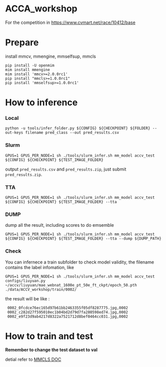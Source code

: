 # ACCA_workshop
For the competition in https://www.cvmart.net/race/10412/base


# Prepare

install mmcv, mmengine, mmselfsup, mmcls

```
pip install -U openmim
mim install mmengine
mim install 'mmcv>=2.0.0rc1'
pip install "mmcls>=1.0.0rc1"
pip install 'mmselfsup>=1.0.0rc1'
```

# How to inference 

### Local

```
python -u tools/infer_folder.py ${CONFIG} ${CHECKPOINT} ${FOLDER} --out-keys filename pred_class --out pred_results.csv
```

### Slurm

```
GPUS=1 GPUS_PER_NODE=1 sh ./tools/slurm_infer.sh mm_model accv_test ${CONFIG} ${CHECKPOINT} ${TEST_IMAGE_FOLDER}
```

output `pred_results.csv` and `pred_results.zip`, just submit `pred_results.zip`.

### TTA
```
GPUS=1 GPUS_PER_NODE=1 sh ./tools/slurm_infer.sh mm_model accv_test ${CONFIG} ${CHECKPOINT} ${TEST_IMAGE_FOLDER} --tta
```

### DUMP

dump all the result, including scores to do emsemble

```
GPUS=1 GPUS_PER_NODE=1 sh ./tools/slurm_infer.sh mm_model accv_test ${CONFIG} ${CHECKPOINT} ${TEST_IMAGE_FOLDER} --tta --dump ${DUMP_PATH}
```

### Check

You can infernece a train subfolder to check model validity, the filename contains the label infomation, like

```
GPUS=1 GPUS_PER_NODE=1 sh ./tools/slurm_infer.sh mm_model accv_test configs/liuyuan.py ~/accv/liuyuan/mae_webnat_1600e_pt_50e_ft_ckpt/epoch_50.pth ./data/ACCV_workshop/train/0002/
```

the result will be like :

```
 0002_0fcdce76ec165d97b61bb2463355f05df8287775.jpg,0002         
 0002_c282d27f595010ec1b04bd2d79d7fa280598ed74.jpg,0002       
 0002_e9f23d9ab4217d8322a7521712d8bef0464cc031.jpg,0002
```

# How to train and test

**Remember to change the test dataset to val**

detial refer to [MMCLS DOC](https://mmclassification.readthedocs.io/en/1.x/user_guides/train_test.html#training)

